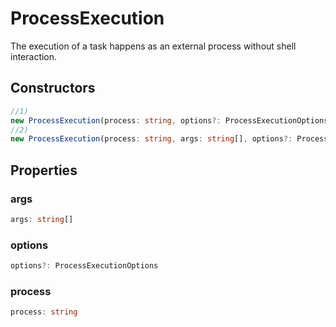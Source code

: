 # ProcessExecution

The execution of a task happens as an external process without shell interaction.

## Constructors

```typescript
//1)
new ProcessExecution(process: string, options?: ProcessExecutionOptions): ProcessExecution
//2)
new ProcessExecution(process: string, args: string[], options?: ProcessExecutionOptions): ProcessExecution
```

## Properties

### args

```typescript
args: string[]
```

### options

```typescript
options?: ProcessExecutionOptions
```

### process

```typescript
process: string
```

[ProcessExecutionOptions]: ProcessExecutionOptions.md
